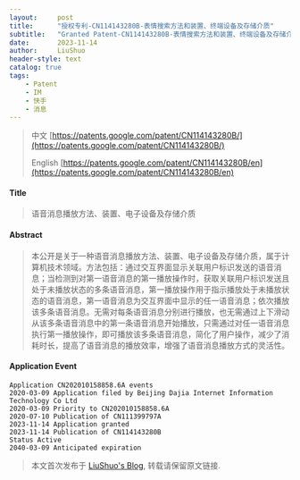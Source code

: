 ```yaml
---
layout:     post
title:      "授权专利-CN114143280B-表情搜索方法和装置、终端设备及存储介质"
subtitle:   "Granted Patent-CN114143280B-表情搜索方法和装置、终端设备及存储介质"
date:       2023-11-14
author:     LiuShuo
header-style: text
catalog: true
tags:
    - Patent
    - IM
    - 快手
    - 消息
---
```

> 中文 [https://patents.google.com/patent/CN114143280B/](https://patents.google.com/patent/CN114143280B/)
>
> English [https://patents.google.com/patent/CN114143280B/en](https://patents.google.com/patent/CN114143280B/en)

#### Title
> 语音消息播放方法、装置、电子设备及存储介质









#### Abstract
> 本公开是关于一种语音消息播放方法、装置、电子设备及存储介质，属于计算机技术领域。方法包括：通过交互界面显示关联用户标识发送的语音消息；当检测到对第一语音消息的第一播放操作时，获取关联用户标识发送且处于未播放状态的多条语音消息，第一播放操作用于指示播放处于未播放状态的语音消息，第一语音消息为交互界面中显示的任一语音消息；依次播放该多条语音消息。无需对每条语音消息分别进行播放，也无需通过上下滑动从该多条语音消息中的第一条语音消息开始播放，只需通过对任一语音消息执行第一播放操作，即可播放该多条语音消息，简化了用户操作，减少了消耗时长，提高了语音消息的播放效率，增强了语音消息播放方式的灵活性。







#### Application Event
```
Application CN202010158858.6A events 
2020-03-09 Application filed by Beijing Dajia Internet Information Technology Co Ltd
2020-03-09 Priority to CN202010158858.6A
2020-07-10 Publication of CN111399797A
2023-11-14 Application granted
2023-11-14 Publication of CN114143280B
Status Active
2040-03-09 Anticipated expiration
```
> 本文首次发布于 [LiuShuo's Blog](https://liushuo.me), 
转载请保留原文链接.
